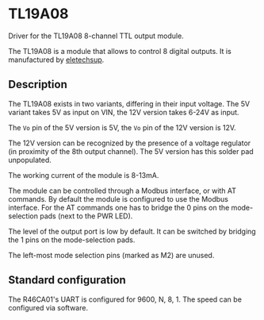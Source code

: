 # TL19A08

Driver for the TL19A08 8-channel TTL output module.

The TL19A08 is a module that allows to control 8 digital outputs. It is
manufactured by [eletechsup](https://www.ebay.com/str/eletechsupsofficialstore).

## Description
The TL19A08 exists in two variants, differing in their input voltage. The 5V
variant takes 5V as input on VIN, the 12V version takes 6-24V as input.

The `Vo` pin of the 5V version is 5V, the `Vo` pin of the 12V version is 12V.

The 12V version can be recognized by the presence of a voltage regulator (in proximity of
the 8th output channel). The 5V version has this solder pad unpopulated.

The working current of the module is 8-13mA.

The module can be controlled through a Modbus interface, or with AT commands. By
default the module is configured to use the Modbus interface. For the AT commands one
has to bridge the 0 pins on the mode-selection pads (next to the PWR LED).

The level of the output port is low by default. It can be switched by bridging the
1 pins on the mode-selection pads.

The left-most mode selection pins (marked as M2) are unused.

## Standard configuration
The R46CA01's UART is configured for 9600, N, 8, 1. The speed can be configured via software.
